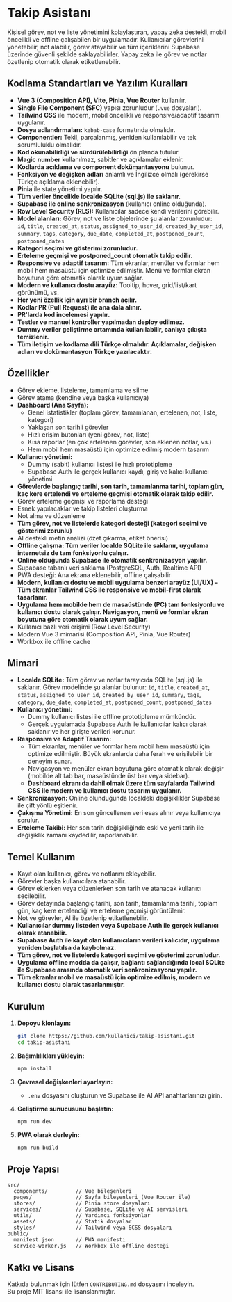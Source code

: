 # Takip Asistanı

Kişisel görev, not ve liste yönetimini kolaylaştıran, yapay zeka destekli, mobil öncelikli ve offline çalışabilen bir uygulamadır. Kullanıcılar görevlerini yönetebilir, not alabilir, görev atayabilir ve tüm içeriklerini Supabase üzerinde güvenli şekilde saklayabilirler. Yapay zeka ile görev ve notlar özetlenip otomatik olarak etiketlenebilir.

## Kodlama Standartları ve Yazılım Kuralları

- **Vue 3 (Composition API), Vite, Pinia, Vue Router** kullanılır.
- **Single File Component (SFC)** yapısı zorunludur (`.vue` dosyaları).
- **Tailwind CSS** ile modern, mobil öncelikli ve responsive/adaptif tasarım uygulanır.
- **Dosya adlandırmaları:** `kebab-case` formatında olmalıdır.
- **Componentler:** Tekil, parçalanmış, yeniden kullanılabilir ve tek sorumluluklu olmalıdır.
- **Kod okunabilirliği ve sürdürülebilirliği** ön planda tutulur.
- **Magic number** kullanılmaz, sabitler ve açıklamalar eklenir.
- **Kodlarda açıklama ve component dokümantasyonu** bulunur.
- **Fonksiyon ve değişken adları** anlamlı ve İngilizce olmalı (gerekirse Türkçe açıklama eklenebilir).
- **Pinia** ile state yönetimi yapılır.
- **Tüm veriler öncelikle localde SQLite (sql.js) ile saklanır.**
- **Supabase ile online senkronizasyon** (kullanıcı online olduğunda).
- **Row Level Security (RLS):** Kullanıcılar sadece kendi verilerini görebilir.
- **Model alanları:** Görev, not ve liste objelerinde şu alanlar zorunludur:  
  `id`, `title`, `created_at`, `status`, `assigned_to_user_id`, `created_by_user_id`, `summary`, `tags`, `category`, `due_date`, `completed_at`, `postponed_count`, `postponed_dates`
- **Kategori seçimi ve gösterimi zorunludur.**
- **Erteleme geçmişi ve postponed_count otomatik takip edilir.**
- **Responsive ve adaptif tasarım:** Tüm ekranlar, menüler ve formlar hem mobil hem masaüstü için optimize edilmiştir. Menü ve formlar ekran boyutuna göre otomatik olarak uyum sağlar.
- **Modern ve kullanıcı dostu arayüz:** Tooltip, hover, grid/list/kart görünümü, vs.
- **Her yeni özellik için ayrı bir branch açılır.**
- **Kodlar PR (Pull Request) ile ana dala alınır.**
- **PR'larda kod incelemesi yapılır.**
- **Testler ve manuel kontroller yapılmadan deploy edilmez.**
- **Dummy veriler geliştirme ortamında kullanılabilir, canlıya çıkışta temizlenir.**
- **Tüm iletişim ve kodlama dili Türkçe olmalıdır. Açıklamalar, değişken adları ve dokümantasyon Türkçe yazılacaktır.**

## Özellikler

- Görev ekleme, listeleme, tamamlama ve silme
- Görev atama (kendine veya başka kullanıcıya)
- **Dashboard (Ana Sayfa):**
  - Genel istatistikler (toplam görev, tamamlanan, ertelenen, not, liste, kategori)
  - Yaklaşan son tarihli görevler
  - Hızlı erişim butonları (yeni görev, not, liste)
  - Kısa raporlar (en çok ertelenen görevler, son eklenen notlar, vs.)
  - Hem mobil hem masaüstü için optimize edilmiş modern tasarım
- **Kullanıcı yönetimi:**
  - Dummy (sabit) kullanıcı listesi ile hızlı prototipleme
  - Supabase Auth ile gerçek kullanıcı kaydı, giriş ve kalıcı kullanıcı yönetimi
- **Görevlerde başlangıç tarihi, son tarih, tamamlanma tarihi, toplam gün, kaç kere ertelendi ve erteleme geçmişi otomatik olarak takip edilir.**
- Görev erteleme geçmişi ve raporlama desteği
- Esnek yapılacaklar ve takip listeleri oluşturma
- Not alma ve düzenleme
- **Tüm görev, not ve listelerde kategori desteği (kategori seçimi ve gösterimi zorunlu)**
- AI destekli metin analizi (özet çıkarma, etiket önerisi)
- **Offline çalışma: Tüm veriler localde SQLite ile saklanır, uygulama internetsiz de tam fonksiyonlu çalışır.**
- **Online olduğunda Supabase ile otomatik senkronizasyon yapılır.**
- Supabase tabanlı veri saklama (PostgreSQL, Auth, Realtime API)
- PWA desteği: Ana ekrana eklenebilir, offline çalışabilir
- **Modern, kullanıcı dostu ve mobil uygulama benzeri arayüz (UI/UX) – Tüm ekranlar Tailwind CSS ile responsive ve mobil-first olarak tasarlanır.**
- **Uygulama hem mobilde hem de masaüstünde (PC) tam fonksiyonlu ve kullanıcı dostu olarak çalışır. Navigasyon, menü ve formlar ekran boyutuna göre otomatik olarak uyum sağlar.**
- Kullanıcı bazlı veri erişimi (Row Level Security)
- Modern Vue 3 mimarisi (Composition API, Pinia, Vue Router)
- Workbox ile offline cache

## Mimari

- **Localde SQLite:** Tüm görev ve notlar tarayıcıda SQLite (sql.js) ile saklanır. Görev modelinde şu alanlar bulunur: `id`, `title`, `created_at`, `status`, `assigned_to_user_id`, `created_by_user_id`, `summary`, `tags`, `category`, `due_date`, `completed_at`, `postponed_count`, `postponed_dates`
- **Kullanıcı yönetimi:**
  - Dummy kullanıcı listesi ile offline prototipleme mümkündür.
  - Gerçek uygulamada Supabase Auth ile kullanıcılar kalıcı olarak saklanır ve her girişte verileri korunur.
- **Responsive ve Adaptif Tasarım:**
  - Tüm ekranlar, menüler ve formlar hem mobil hem masaüstü için optimize edilmiştir. Büyük ekranlarda daha ferah ve erişilebilir bir deneyim sunar.
  - Navigasyon ve menüler ekran boyutuna göre otomatik olarak değişir (mobilde alt tab bar, masaüstünde üst bar veya sidebar).
  - **Dashboard ekranı da dahil olmak üzere tüm sayfalarda Tailwind CSS ile modern ve kullanıcı dostu tasarım uygulanır.**
- **Senkronizasyon:** Online olunduğunda localdeki değişiklikler Supabase ile çift yönlü eşitlenir.
- **Çakışma Yönetimi:** En son güncellenen veri esas alınır veya kullanıcıya sorulur.
- **Erteleme Takibi:** Her son tarih değişikliğinde eski ve yeni tarih ile değişiklik zamanı kaydedilir, raporlanabilir.

## Temel Kullanım

- Kayıt olan kullanıcı, görev ve notlarını ekleyebilir.
- Görevler başka kullanıcılara atanabilir.
- Görev eklerken veya düzenlerken son tarih ve atanacak kullanıcı seçilebilir.
- Görev detayında başlangıç tarihi, son tarih, tamamlanma tarihi, toplam gün, kaç kere ertelendiği ve erteleme geçmişi görüntülenir.
- Not ve görevler, AI ile özetlenip etiketlenebilir.
- **Kullanıcılar dummy listeden veya Supabase Auth ile gerçek kullanıcı olarak atanabilir.**
- **Supabase Auth ile kayıt olan kullanıcıların verileri kalıcıdır, uygulama yeniden başlatılsa da kaybolmaz.**
- **Tüm görev, not ve listelerde kategori seçimi ve gösterimi zorunludur.**
- **Uygulama offline modda da çalışır, bağlantı sağlandığında local SQLite ile Supabase arasında otomatik veri senkronizasyonu yapılır.**
- **Tüm ekranlar mobil ve masaüstü için optimize edilmiş, modern ve kullanıcı dostu olarak tasarlanmıştır.**

## Kurulum

1. **Depoyu klonlayın:**
   ```bash
   git clone https://github.com/kullanici/takip-asistani.git
   cd takip-asistani
   ```

2. **Bağımlılıkları yükleyin:**
   ```bash
   npm install
   ```

3. **Çevresel değişkenleri ayarlayın:**
   - `.env` dosyasını oluşturun ve Supabase ile AI API anahtarlarınızı girin.

4. **Geliştirme sunucusunu başlatın:**
   ```bash
   npm run dev
   ```

5. **PWA olarak derleyin:**
   ```bash
   npm run build
   ```

## Proje Yapısı

```
src/
  components/         // Vue bileşenleri
  pages/              // Sayfa bileşenleri (Vue Router ile)
  stores/             // Pinia store dosyaları
  services/           // Supabase, SQLite ve AI servisleri
  utils/              // Yardımcı fonksiyonlar
  assets/             // Statik dosyalar
  styles/             // Tailwind veya SCSS dosyaları
public/
  manifest.json       // PWA manifesti
  service-worker.js   // Workbox ile offline desteği
```

## Katkı ve Lisans

Katkıda bulunmak için lütfen `CONTRIBUTING.md` dosyasını inceleyin.  
Bu proje MIT lisansı ile lisanslanmıştır. 